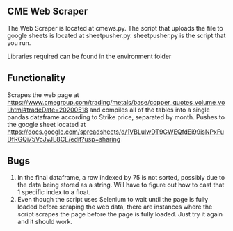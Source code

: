 ## CME Web Scraper
The Web Scraper is located at cmews.py. The script that uploads the file to google sheets is located at sheetpusher.py. sheetpusher.py is the script that you run. 

Libraries required can be found in the environment folder

## Functionality
Scrapes the web page at https://www.cmegroup.com/trading/metals/base/copper_quotes_volume_voi.html#tradeDate=20200518 and compiles all of the tables into a single pandas dataframe according to Strike price, separated by month. Pushes to the google sheet located at https://docs.google.com/spreadsheets/d/1VBLulwDT9GWEQfdEi99isNPxFuDfRGQi75VcJvJE8CE/edit?usp=sharing

## Bugs
1. In the final dataframe, a row indexed by 75 is not sorted, possibly due to the data being stored as a string. Will have to figure out how to cast that 1 specific index to a float.
2. Even though the script uses Selenium to wait until the page is fully loaded before scraping the web data, there are instances where the script scrapes the page before the page is fully loaded. Just try it again and it should work.